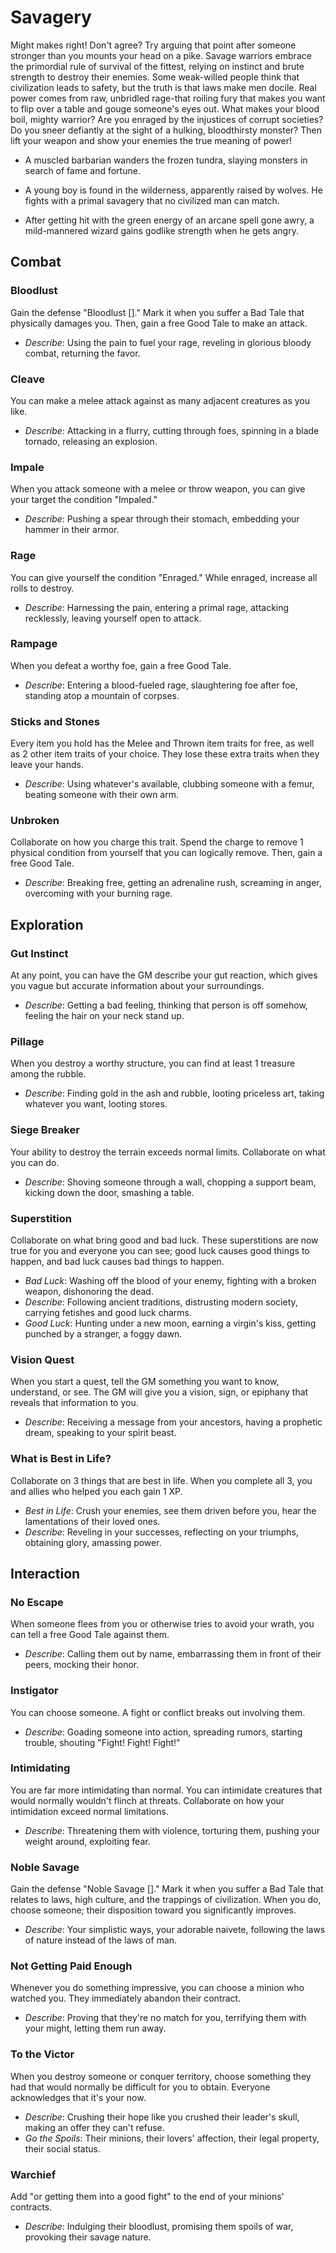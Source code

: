 # Savagery

Might makes right! Don't agree? Try arguing that point after someone stronger than you mounts your head on a pike. Savage warriors embrace the primordial rule of survival of the fittest, relying on instinct and brute strength to destroy their enemies. Some weak-willed people think that civilization leads to safety, but the truth is that laws make men docile. Real power comes from raw, unbridled rage-that roiling fury that makes you want to flip over a table and gouge someone's eyes out. What makes your blood boil, mighty warrior? Are you enraged by the injustices of corrupt societies? Do you sneer defiantly at the sight of a hulking, bloodthirsty monster? Then lift your weapon and show your enemies the true meaning of power!

* A muscled barbarian wanders the frozen tundra, slaying monsters in search of fame and fortune.

* A young boy is found in the wilderness, apparently raised by wolves. He fights with a primal savagery that no civilized man can match.

* After getting hit with the green energy of an arcane spell gone awry, a mild-mannered wizard gains godlike strength when he gets angry.

## Combat

### Bloodlust

Gain the defense "Bloodlust []." Mark it when you suffer a Bad Tale that physically damages you. Then, gain a free Good Tale to make an attack. 

* *Describe*: Using the pain to fuel your rage, reveling in glorious bloody combat, returning the favor. 

### Cleave

You can make a melee attack against as many adjacent creatures as you like. 

* *Describe*: Attacking in a flurry, cutting through foes, spinning in a blade tornado, releasing an explosion.

### Impale

When you attack someone with a melee or throw weapon, you can give your target the condition "Impaled." 

* *Describe*: Pushing a spear through their stomach, embedding your hammer in their armor. 

### Rage

You can give yourself the condition "Enraged." While enraged, increase all rolls to destroy.

* *Describe*: Harnessing the pain, entering a primal rage, attacking recklessly, leaving yourself open to attack.

### Rampage

When you defeat a worthy foe, gain a free Good Tale. 

* *Describe*: Entering a blood-fueled rage, slaughtering foe after foe, standing atop a mountain of corpses.

### Sticks and Stones

Every item you hold has the Melee and Thrown item traits for free, as well as 2 other item traits of your choice. They lose these extra traits when they leave your hands.

* *Describe*: Using whatever's available, clubbing someone with a femur, beating someone with their own arm.

### Unbroken

Collaborate on how you charge this trait. Spend the charge to remove 1 physical condition
from yourself that you can logically remove. Then, gain a free Good Tale. 

* *Describe*: Breaking free, getting an adrenaline rush, screaming in anger, overcoming with your burning rage.

## Exploration

### Gut Instinct

At any point, you can have the GM describe your gut reaction, which gives you vague but accurate information about your surroundings. 

* *Describe*: Getting a bad feeling, thinking that person is off somehow, feeling the hair on your neck stand up.

### Pillage

When you destroy a worthy structure, you can find at least 1 treasure among the rubble.

* *Describe*: Finding gold in the ash and rubble, looting priceless art, taking whatever you want, looting stores.

### Siege Breaker

Your ability to destroy the terrain exceeds normal limits. Collaborate on what you can do. 

* *Describe*: Shoving someone through a wall, chopping a support beam, kicking down the door, smashing a table.

### Superstition

Collaborate on what bring good and bad luck. These superstitions are now true for you and everyone you can see; good luck causes good things to happen, and bad luck causes bad things to happen. 

* *Bad Luck*: Washing off the blood of your enemy, fighting with a broken weapon, dishonoring the dead.
* *Describe*: Following ancient traditions, distrusting modern society, carrying fetishes and good luck charms.
* *Good Luck*: Hunting under a new moon, earning a virgin's kiss, getting punched by a stranger, a foggy dawn.

### Vision Quest

When you start a quest, tell the GM something you want to know, understand, or see. The GM will give you a vision, sign, or epiphany that reveals that information to you. 

* *Describe*: Receiving a message from your ancestors, having a prophetic dream, speaking to your spirit beast.

### What is Best in Life?

Collaborate on 3 things that are best in life. When you complete all 3, you and allies who helped you each gain 1 XP. 

* *Best in Life*: Crush your enemies, see them driven before you, hear the lamentations of their loved ones.
* *Describe*: Reveling in your successes, reflecting on your triumphs, obtaining glory, amassing power.

## Interaction

### No Escape

When someone flees from you or otherwise tries to avoid your wrath, you can tell a free Good Tale against them.

* *Describe*: Calling them out by name, embarrassing them in front of their peers, mocking their honor.

### Instigator

You can choose someone. A fight or conflict breaks out involving them.

* *Describe*: Goading someone into action, spreading rumors, starting trouble, shouting "Fight! Fight! Fight!"

### Intimidating

You are far more intimidating than normal. You can intimidate creatures that would normally wouldn't flinch at threats. Collaborate on how your intimidation exceed normal limitations.

* *Describe*: Threatening them with violence, torturing them, pushing your weight around, exploiting fear.

### Noble Savage

Gain the defense "Noble Savage []." Mark it when you suffer a Bad Tale that relates to laws, high culture, and the trappings of civilization. When you do, choose someone; their disposition toward you significantly improves.

* *Describe*: Your simplistic ways, your adorable naivete, following the laws of nature instead of the laws of man.

### Not Getting Paid Enough

Whenever you do something impressive, you can choose a minion
who watched you. They immediately abandon their contract.

* *Describe*: Proving that they're no match for you, terrifying them with your might, letting them run away.

### To the Victor

When you destroy someone or conquer territory, choose something they had that would normally be difficult for you to obtain. Everyone acknowledges that it's your now. 

* *Describe*: Crushing their hope like you crushed their leader's skull, making an offer they can't refuse.
* *Go the Spoils*: Their minions, their lovers' affection, their legal property, their social status. 

### Warchief

Add "or getting them into a good fight" to the end of your minions' contracts. 

* *Describe*: Indulging their bloodlust, promising them spoils of war, provoking their savage nature.
